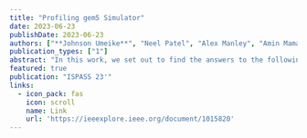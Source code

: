 ```yaml
---
title: "Profiling gem5 Simulator"
date: 2023-06-23
publishDate: 2023-06-23
authors: ["**Johnson Umeike**", "Neel Patel", "Alex Manley", "Amin Mamandipoor", "Heechul Yun", "Mohammad Alian"]
publication_types: ["1"]
abstract: "In this work, we set out to find the answers to the following questions: (1) Where are the bottlenecks in a state-of-the-art architectural simulator? (2) How much faster can architectural simulations run by tuning system configurations? (3) What are the opportunities in accelerating software simulation using hardware accelerators? We choose gem5 as the representative architectural simulator, run several simulations with various configurations, perform a detailed architectural analysis of the gem5 source code on different server platforms, tune both system and architectural settings for running simulations, and discuss the future opportunities in accelerating gem5 as an important application. Our detailed profiling of gem5 reveals that its performance is extremely sensitive to the size of the L1 cache. Our experimental results show that a RISC-V core with 32KB data and instruction cache improves gem5’s simulation speed by 31%∼61% compared with a baseline core with 8KB L1 caches. Our paper is the first step toward building specialized hardware and software environments for accelerating software-based simulators."
featured: true
publication: "ISPASS 23'"
links:
  - icon_pack: fas
    icon: scroll
    name: Link
    url: 'https://ieeexplore.ieee.org/document/1015820'
---
```

